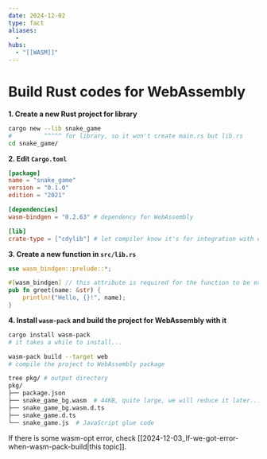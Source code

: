 ```yaml
---
date: 2024-12-02
type: fact
aliases:
  -
hubs:
  - "[[WASM]]"
---
```


# Build Rust codes for WebAssembly

**1. Create a new Rust project for library**

```bash
cargo new --lib snake_game
#         ^^^^^ for library, so it won't create main.rs but lib.rs
cd snake_game/
```

**2. Edit `Cargo.toml`**

```toml
[package]
name = "snake_game"
version = "0.1.0"
edition = "2021"

[dependencies]
wasm-bindgen = "0.2.63" # dependency for WebAssembly

[lib]
crate-type = ["cdylib"] # let compiler know it's for integration with external languages

```

**3. Create a new function in `src/lib.rs`**

```rust
use wasm_bindgen::prelude::*;

#[wasm_bindgen] // this attribute is required for the function to be exposed to JavaScript
pub fn greet(name: &str) {
    println!("Hello, {}!", name);
}

```

**4. Install `wasm-pack` and build the project for WebAssembly with it**

```bash
cargo install wasm-pack
# it takes a while to install...

wasm-pack build --target web
# compile the project to WebAssembly package

tree pkg/ # output directory
pkg/
├── package.json
├── snake_game_bg.wasm  # 44KB, quite large, we will reduce it later...
├── snake_game_bg.wasm.d.ts
├── snake_game.d.ts
└── snake_game.js  # JavaScript glue code
```


If there is some wasm-opt error, check [[2024-12-03_If-we-got-error-when-wasm-pack-build|this topic]].
